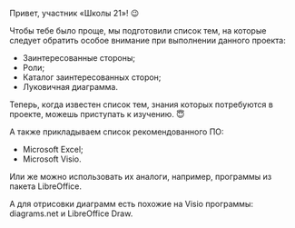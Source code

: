Привет, участник «Школы 21»! 😉

Чтобы тебе было проще, мы подготовили список тем, на которые следует обратить особое внимание при выполнении данного проекта:
- Заинтересованные стороны;
- Роли;
- Каталог заинтересованных сторон;
- Луковичная диаграмма.

Теперь, когда известен список тем, знания которых потребуются в проекте, можешь приступать к изучению. 😇

А также прикладываем список рекомендованного ПО:
- Microsoft Excel;
- Microsoft Visio.

Или же можно использовать их аналоги, например, программы из пакета LibreOffice. 

А для отрисовки диаграмм есть похожие на Visio программы: diagrams.net и LibreOffice Draw.
